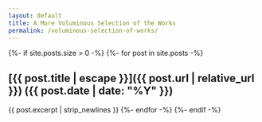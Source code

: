 ```yaml
---
layout: default
title: A More Voluminous Selection of the Works
permalink: /voluminous-selection-of-works/
---
```


{%- if site.posts.size > 0 -%}
{%- for post in site.posts -%}
## [{{ post.title | escape }}]({{ post.url | relative_url }}) ({{ post.date | date: "%Y" }})
{{ post.excerpt | strip_newlines }}
{%- endfor -%}
{%- endif -%}
